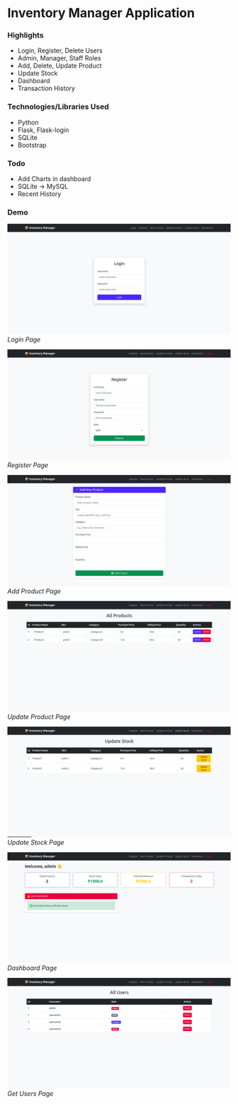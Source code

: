 # Inventory Manager Application

### Highlights

-   Login, Register, Delete Users
-   Admin, Manager, Staff Roles
-   Add, Delete, Update Product
-   Update Stock
-   Dashboard
-   Transaction History

### Technologies/Libraries Used

-   Python
-   Flask, Flask-login
-   SQLite
-   Bootstrap

### Todo

-   Add Charts in dashboard
-   SQLite -> MySQL
-   Recent History

### Demo

![Login Page](Example/login_page.png)
_Login Page_

![Register Page](Example/register_page.png)
_Register Page_

![Add Product Page](Example/add_product_page.png)
_Add Product Page_

![Update Product Page](Example/update_product_page.png)
_Update Product Page_

![Update Stock Page](Example/update_stock_page.png)
_Update Stock Page_

![Dashboard Page](Example/dashboard_page.png)
_Dashboard Page_

![Get Users Page](Example/getusers_page.png)
_Get Users Page_
